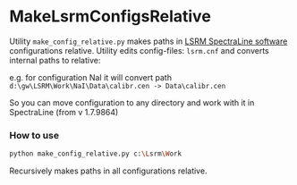 # MakeLsrmConfigsRelative

Utility `make_config_relative.py` makes paths in [LSRM SpectraLine software](http://lsrm.ru/en/products/list.php?SECTION_CODE=semejjstvo_spectraline_1.7) configurations relative. Utility edits config-files: `lsrm.cnf` and converts internal paths to relative:

e.g. for configuration NaI it will convert path `d:\gw\LSRM\Work\NaI\Data\calibr.cen -> Data\calibr.cen`

So you can move configuration to any directory and work with it in SpectraLine (from v 1.7.9864)



### How to use

```sh
python make_config_relative.py c:\Lsrm\Work
```

Recursively makes paths in all configurations relative.

